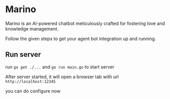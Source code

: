 
# Marino

Marino is an AI-powered chatbot meticulously crafted for fostering love and knowledge management.

Follow the given steps to get your agent bot integration up and running. 

## Run server

run `go get ./...` and `go run main.go` to start server

After server started, it will open a browser tab with url `http://localhost:12345`

you can do configure now